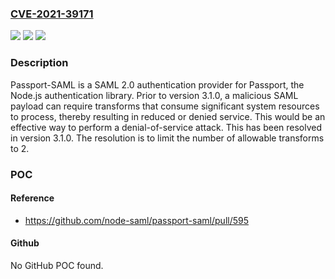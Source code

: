 ### [CVE-2021-39171](https://cve.mitre.org/cgi-bin/cvename.cgi?name=CVE-2021-39171)
![](https://img.shields.io/static/v1?label=Product&message=passport-saml&color=blue)
![](https://img.shields.io/static/v1?label=Version&message=n%2Fa&color=blue)
![](https://img.shields.io/static/v1?label=Vulnerability&message=CWE-400%3A%20Uncontrolled%20Resource%20Consumption&color=brighgreen)

### Description

Passport-SAML is a SAML 2.0 authentication provider for Passport, the Node.js authentication library. Prior to version 3.1.0, a malicious SAML payload can require transforms that consume significant system resources to process, thereby resulting in reduced or denied service. This would be an effective way to perform a denial-of-service attack. This has been resolved in version 3.1.0. The resolution is to limit the number of allowable transforms to 2.

### POC

#### Reference
- https://github.com/node-saml/passport-saml/pull/595

#### Github
No GitHub POC found.

